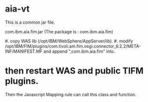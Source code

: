 # aia-vt
This is a common jar file.

com.ibm.aia.fim.jar  (The package is : com.ibm.aia.fim)

#. copy WAS lib (/opt/IBM/WebSphere/AppServer/lib). 
#. modify /opt/IBM/FIM/plugins/com.tivoli.am.fim.osgi.connector_6.2.2/META-INF/MANIFEST.MF
   and append ",com.ibm.aia.fim" into.

# then restart WAS and public TIFM plugins.


Then the Javascript Mapping rule can call this class and function.
